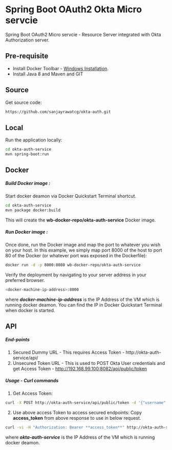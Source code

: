 # Spring Boot OAuth2 Okta Micro servcie

Spring Boot OAuth2 Micro servcie - Resource Server integrated with Okta Authorization server.

## Pre-requisite

  - Install Docker Toolbar - [Windows Installation].
  - Install Java 8 and Maven and GIT

## Source
Get source code:
```sh
https://github.com/sanjayrawatcg/okta-auth.git
```

## Local
Run the application locally:

```sh
cd okta-auth-service
mvn spring-boot:run
```

## Docker

##### Build Docker image :

Start docker deamon via Docker Quickstart Terminal shortcut.

```sh
cd okta-auth-service
mvn package docker:build
```

This will create the **wb-docker-repo/okta-auth-service** Docker image. 

##### Run Docker image :

Once done, run the Docker image and map the port to whatever you wish on your host. In this example, we simply map port 8000 of the host to port 80 of the Docker (or whatever port was exposed in the Dockerfile):

```sh
docker run -d -p 8000:8080 wb-docker-repo/okta-auth-service
```

Verify the deployment by navigating to your server address in your preferred browser.

```sh
<docker-machine-ip-address>:8000
```

where ***docker-machine-ip-address*** is the IP Address of the VM which is running docker deamon. You can find the IP in Docker Quickstart Terminal when docker is started.


## API 

##### End-points

1. Secured Dummy URL - This requires Access Token - http://okta-auth-service/api/
2. Unsecured Token URL - This is used to POST Okta User credentials and get Access Token - http://192.168.99.100:8082/api/public/token

##### Usage - Curl commands

1. Get Access Token:
```sh
curl -X POST http://okta-auth-service/api/public/token -d '{"username":"okta-user-email", "password":"okta-user-password"}' -H "Content-Type:application/json"
```

2. Use above access Token to access secured endpoints:
   Copy **access_token** from above response to use in below request.
```sh
curl -vi -H "Authorization: Bearer **access_token**" http://okta-auth-service/api/
```

where ***okta-auth-service*** is the IP Address of the VM which is running docker deamon.


[//]: # (These are reference links used in the body of this note and get stripped out when the markdown processor does its job. There is no need to format nicely because it shouldn't be seen. Thanks SO - http://stackoverflow.com/questions/4823468/store-comments-in-markdown-syntax)


   [Windows Installation]: <https://docs.docker.com/toolbox/toolbox_install_windows>
